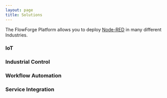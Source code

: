 ```yaml
---
layout: page
title: Solutions
---
```


The FlowForge Platform allows you to deploy [Node-RED](https://nodered.org) in many different Industries.


### IoT

### Industrial Control

### Workflow Automation

### Service Integration


